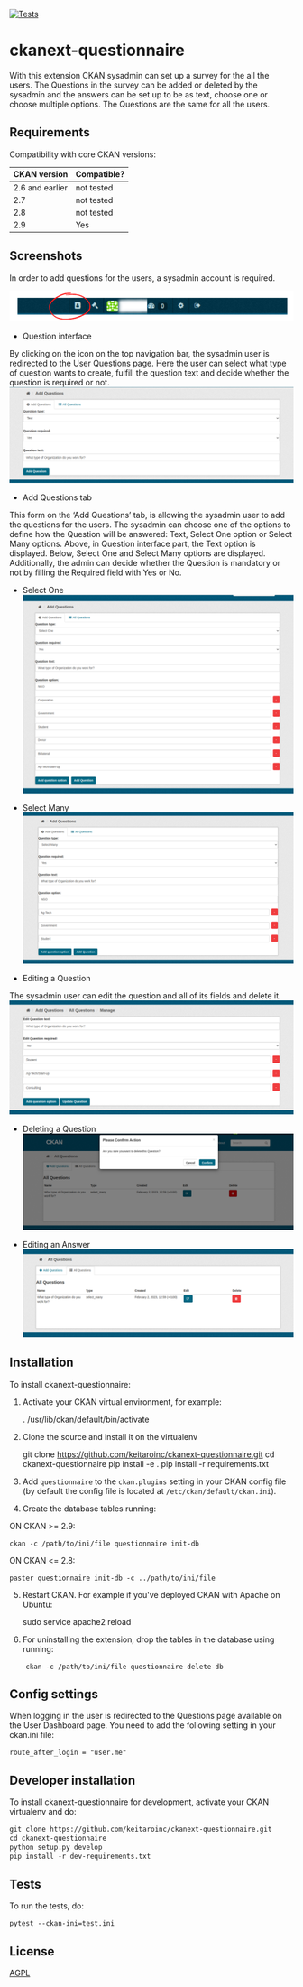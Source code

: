 [![Tests](https://github.com/blagojabozinovski/ckanext-questionnaire/workflows/Tests/badge.svg?branch=main)](https://github.com/blagojabozinovski/ckanext-questionnaire/actions)

# ckanext-questionnaire

With this extension CKAN sysadmin can set up a survey for the all the users. The Questions in the survey can be added or deleted by the sysadmin and the answers can be set up to be as text, choose one or choose multiple options. The Questions are the same for all the users. 

## Requirements

Compatibility with core CKAN versions:

| CKAN version    | Compatible?   |
| --------------- | ------------- |
| 2.6 and earlier | not tested    |
| 2.7             | not tested    |
| 2.8             | not tested    |
| 2.9             | Yes           |



## Screenshots

In order to add questions for the users, a sysadmin account is required. 

![image](screenshots/navbar_button.png)

* Question interface 

By clicking on the icon on the top navigation bar, the sysadmin user is redirected to the User Questions page. Here the user can select what type of question wants to create, fulfill the question text and decide whether the question is required or not.
![image](screenshots/text.png)

* Add Questions tab 

This form on the ‘Add Questions’ tab, is allowing the sysadmin user to add the questions for the users. The sysadmin can choose one of the options to define how the Question will be answered: Text, Select One option or Select Many options. Above, in Question interface part, the Text option is displayed. Below, Select One and Select Many options are displayed. Additionally, the admin can decide whether the Question is mandatory or not by filling the Required field with Yes or No. 


* Select One
![image](screenshots/selectOne.png)

* Select Many
![image](screenshots/selectMany.png)

* Editing a Question

The sysadmin user can edit the question and all of its fields and delete it.
![image](screenshots/editQuestion.png)

* Deleting a Question
![image](screenshots/deleteQuestion.png)

* Editing an Answer
![image](screenshots/allQuestions.png)



## Installation

To install ckanext-questionnaire:

1. Activate your CKAN virtual environment, for example:

     . /usr/lib/ckan/default/bin/activate

2. Clone the source and install it on the virtualenv

    git clone https://github.com/keitaroinc/ckanext-questionnaire.git
    cd ckanext-questionnaire
    pip install -e .
	pip install -r requirements.txt

3. Add `questionnaire` to the `ckan.plugins` setting in your CKAN
   config file (by default the config file is located at
   `/etc/ckan/default/ckan.ini`).

4. Create the database tables running:

ON CKAN >= 2.9:

    ckan -c /path/to/ini/file questionnaire init-db

ON CKAN <= 2.8:

    paster questionnaire init-db -c ../path/to/ini/file


5. Restart CKAN. For example if you've deployed CKAN with Apache on Ubuntu:

     sudo service apache2 reload

6. For uninstalling the extension, drop the tables in the database using running:
```
    ckan -c /path/to/ini/file questionnaire delete-db
```


## Config settings

When logging in the user is redirected to the Questions page available on the User Dashboard page.
You need to add the following setting in your ckan.ini file:

	route_after_login = "user.me"


## Developer installation

To install ckanext-questionnaire for development, activate your CKAN virtualenv and
do:

    git clone https://github.com/keitaroinc/ckanext-questionnaire.git
    cd ckanext-questionnaire
    python setup.py develop
    pip install -r dev-requirements.txt


## Tests

To run the tests, do:

    pytest --ckan-ini=test.ini


## License

[AGPL](https://www.gnu.org/licenses/agpl-3.0.en.html)
